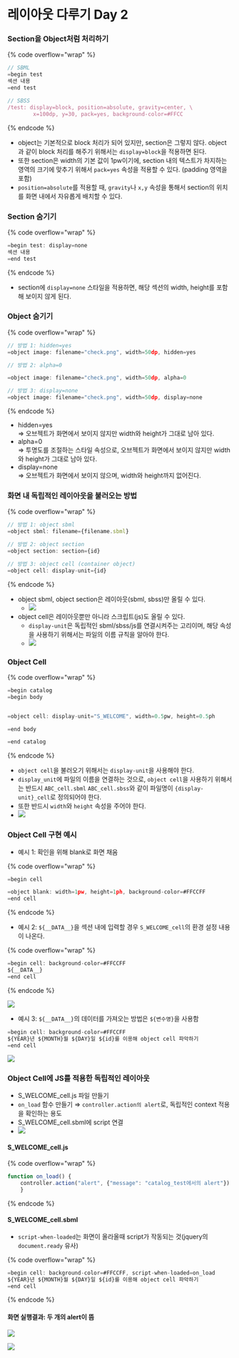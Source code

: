 # 레이아웃 다루기 Day 2

### Section을 Object처럼 처리하기

{% code overflow="wrap" %}
```javascript
// SBML
=begin test
섹션 내용
=end test

// SBSS
/test: display=block, position=absolute, gravity=center, \
        x=100dp, y=30, pack=yes, background-color=#FFCC
```
{% endcode %}

* object는 기본적으로 block 처리가 되어 있지만, section은 그렇지 않다. object과 같이 block 처리를 해주기 위해서는 `display=block`을 적용하면 된다.
* 또한 section은 width의 기본 값이 1pw이기에, section 내의 텍스트가 차지하는 영역의 크기에 맞추기 위해서 `pack=yes` 속성을 적용할 수 있다. (padding 영역을 포함)
* `position=absolute`를 적용할 때, `gravity`나 `x,y` 속성을 통해서 section의 위치를 화면 내에서 자유롭게 배치할 수 있다.

### Section 숨기기

{% code overflow="wrap" %}
```javascript
=begin test: display=none
섹션 내용
=end test
```
{% endcode %}

* section에 `display=none` 스타일을 적용하면, 해당 섹션의 width, height를 포함해 보이지 않게 된다.

### Object 숨기기

{% code overflow="wrap" %}
```javascript
// 방법 1: hidden=yes
=object image: filename="check.png", width=50dp, hidden=yes

// 방법 2: alpha=0
=object image: filename="check.png", width=50dp, alpha=0

// 방법 3: display=none
=object image: filename="check.png", width=50dp, display=none
```
{% endcode %}

* hidden=yes\
  ⇒ 오브젝트가 화면에서 보이지 않지만 width와 height가 그대로 남아 있다.
* alpha=0\
  ⇒ 투명도를 조절하는 스타일 속성으로, 오브젝트가 화면에서 보이지 않지만 width와 height가 그대로 남아 있다.
* display=none\
  ⇒ 오브젝트가 화면에서 보이지 않으며, width와 height까지 없어진다.

### 화면 내 독립적인 레이아웃을 불러오는 방법

{% code overflow="wrap" %}
```javascript
// 방법 1: object sbml
=object sbml: filename={filename.sbml}

// 방법 2: object section
=object section: section={id}

// 방법 3: object cell (container object)
=object cell: display-unit={id}
```
{% endcode %}

* object sbml, object section은 레이아웃(sbml, sbss)만 올릴 수 있다.
  * ![](../../.gitbook/assets/object-sbml-section.png)
* object cell은 레이아웃뿐만 아니라 스크립트(js)도 올릴 수 있다.
  * `display-unit`은 독립적인 sbml/sbss/js를 연결시켜주는 고리이며, 해당 속성을 사용하기 위해서는 파일의 이름 규칙을 알아야 한다.
  * ![](../../.gitbook/assets/object-cell.png)

### Object Cell

{% code overflow="wrap" %}
```javascript
=begin catalog
=begin body


=object cell: display-unit="S_WELCOME", width=0.5pw, height=0.5ph

=end body
=end catalog
```
{% endcode %}

* `object cell`을 불러오기 위해서는 `display-unit`을 사용해야 한다.
* `display_unit`에 파일의 이름을 연결하는 것으로, `object cell`을 사용하기 위해서는 반드시 `ABC_cell.sbml` `ABC_cell.sbss`와 같이 파일명이 `{display-unit}_cell`로 정의되어야 한다.
* 또한 반드시 `width`와 `height` 속성을 주어야 한다.
* ![](../../.gitbook/assets/display-unit.png)

### Object Cell 구현 예시

* 예시 1: 확인을 위해 blank로 화면 채움

{% code overflow="wrap" %}
```javascript
=begin cell
=object blank: width=1pw, height=1ph, background-color=#FFCCFF
=end cell
```
{% endcode %}

* 예시 2: `${__DATA__}`을 섹션 내에 입력할 경우 `S_WELCOME_cell`의 환경 설정 내용이 나온다.

{% code overflow="wrap" %}
```javascript
=begin cell: background-color=#FFCCFF
${__DATA__}
=end cell
```
{% endcode %}

![](../../.gitbook/assets/object-cell-ex2.png)

* 예시 3: `${__DATA__}`의 데이터를 가져오는 방법은 `${변수명}`을 사용함

```javascript
=begin cell: background-color=#FFCCFF
${YEAR}년 ${MONTH}월 ${DAY}일 ${id}를 이용해 object cell 파악하기
=end cell
```

![](../../.gitbook/assets/object-cell-ex3.png)

### Object Cell에 JS를 적용한 독립적인 레이아웃

* S\_WELCOME\_cell.js 파일 만들기
* `on_load` 함수 만들기 ⇒ `controller.action의 alert`로, 독립적인 context 적용을 확인하는 용도
* S\_WELCOME\_cell.sbml에 script 연결
* ![](../../.gitbook/assets/object-cell-js.png)

#### S\_WELCOME\_cell.js

{% code overflow="wrap" %}
```javascript
function on_load() {
    controller.action("alert", {"message": "catalog_test에서의 alert"})
    }
```
{% endcode %}

#### S\_WELCOME\_cell.sbml

* `script-when-loaded`는 화면이 올라올때 script가 작동되는 것(jquery의 `document.ready` 유사)

{% code overflow="wrap" %}
```javascript
=begin cell: background-color=#FFCCFF, script-when-loaded=on_load
${YEAR}년 ${MONTH}월 ${DAY}일 ${id}를 이용해 object cell 파악하기
=end cell
```
{% endcode %}

#### 화면 실행결과: 두 개의 alert이 뜸

![](../../.gitbook/assets/object-cell-js-result1.png)

![](../../.gitbook/assets/object-cell-js-result2.png)
